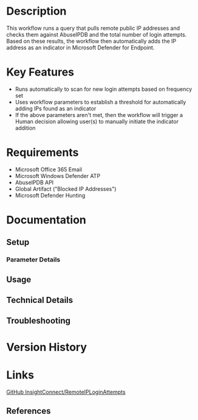 # Description
This workflow runs a query that pulls remote public IP addresses and checks them against AbuseIPDB and the total number of login attempts. Based on these results, the workflow then automatically adds the IP address as an indicator in Microsoft Defender for Endpoint.

# Key Features
* Runs automatically to scan for new login attempts based on frequency set
* Uses workflow parameters to establish a threshold for automatically adding IPs found as an indicator
* If the above parameters aren't met, then the workflow will trigger a Human decision allowing user(s) to manually initiate the indicator addition

# Requirements
* Microsoft Office 365 Email
* Microsoft Windows Defender ATP
* AbuseIPDB API
* Global Artifact ("Blocked IP Addresses")
* Microsoft Defender Hunting



# Documentation

## Setup

### Parameter Details

## Usage

## Technical Details

## Troubleshooting

# Version History

# Links
[GitHub InsightConnect/RemoteIPLoginAttempts](https://github.com/vard2rad/SecOps/tree/main/InsightConnect/RemoteIPLoginAttempts)

## References
